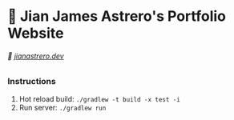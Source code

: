 # 🚀 Jian James Astrero's Portfolio Website
###### 💼 [jianastrero.dev](jianastrero.dev)

### Instructions
1. Hot reload build: `./gradlew -t build -x test -i`
2. Run server: `./gradlew run`
